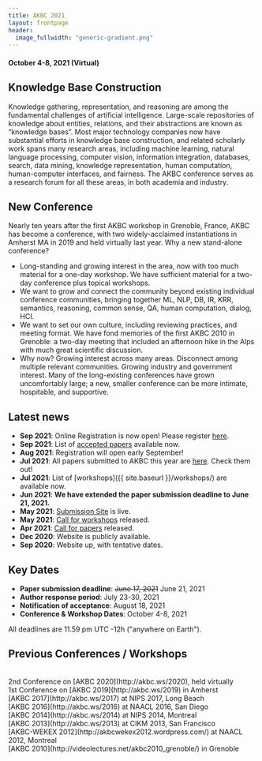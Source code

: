 ```yaml
---
title: AKBC 2021
layout: frontpage
header:
  image_fullwidth: "generic-gradient.png"
---
```


#### October 4-8, 2021 (Virtual)

## Knowledge Base Construction

Knowledge gathering, representation, and reasoning are among the fundamental challenges of artificial intelligence. Large-scale repositories of knowledge about entities, relations, and their abstractions are known as “knowledge bases”. Most major technology companies now have substantial efforts in knowledge base construction, and related scholarly work spans many research areas, including machine learning, natural language processing, computer vision, information integration, databases, search, data mining, knowledge representation, human computation, human-computer interfaces, and fairness. The AKBC conference serves as a research forum for all these areas, in both academia and industry.

## New Conference

Nearly ten years after the first AKBC workshop in Grenoble, France, AKBC has become a conference, with two widely-acclaimed instantiations in Amherst MA in 2019 and held virtually last year. Why a new stand-alone conference?

- Long-standing and growing interest in the area, now with too much material for a one-day workshop. We have sufficient material for a two-day conference plus topical workshops.
- We want to grow and connect the community beyond existing individual conference communities, bringing together ML, NLP, DB, IR, KRR, semantics, reasoning, common sense, QA, human computation, dialog, HCI.
- We want to set our own culture, including reviewing practices, and meeting format. We have fond memories of the first AKBC 2010 in Grenoble: a two-day meeting that included an afternoon hike in the Alps with much great scientific discussion.
- Why now? Growing interest across many areas. Disconnect among multiple relevant communities. Growing industry and government interest. Many of the long-existing conferences have grown uncomfortably large; a new, smaller conference can be more intimate, hospitable, and supportive.

## Latest news
- **Sep 2021**: Online Registration is now open! Please register [here](https://na.eventscloud.com/akbc2021).
- **Sep 2021**: List of [accepted papers](http://akbc.ws/2021/papers) available now.
- **Aug 2021**: Registration will open early September!
- **Jul 2021**: All papers submitted to AKBC this year are [here](https://openreview.net/group?id=AKBC.ws/2021/Conference#all-submissions). Check them out!
- **Jul 2021**: List of [workshops]({{ site.baseurl }}/workshops/) are available now.
- **Jun 2021**: **We have extended the paper submission deadline to June 21, 2021.**
- **May 2021**: [Submission Site](https://www.akbc.ws/2021/submission) is live.
- **May 2021**: [Call for workshops](http://akbc.ws/2021/cfw) released.
- **Apr 2021**: [Call for papers](http://akbc.ws/2021/cfp) released.
- **Dec 2020**: Website is publicly available.
- **Sep 2020**: Website up, with tentative dates.

<a name="dates"></a>

## Key Dates

- **Paper submission deadline**: ~~June 17, 2021~~ June 21, 2021
- **Author response period**: July 23-30, 2021
- **Notification of acceptance**: August 18, 2021
- **Conference & Workshop Dates**: October 4-8, 2021

All deadlines are 11.59 pm UTC -12h ("anywhere on Earth").

## Previous Conferences / Workshops

<br />
2nd Conference on [AKBC 2020](http://akbc.ws/2020), held virtually <br />
1st Conference on [AKBC 2019](http://akbc.ws/2019) in Amherst <br />
[AKBC 2017](http://akbc.ws/2017) at NIPS 2017, Long Beach <br />
[AKBC 2016](http://akbc.ws/2016) at NAACL 2016, San Diego <br />
[AKBC 2014](http://akbc.ws/2014) at NIPS 2014, Montreal <br />
[AKBC 2013](http://akbc.ws/2013) at CIKM 2013, San Francisco <br />
[AKBC-WEKEX 2012](http://akbcwekex2012.wordpress.com/) at NAACL 2012, Montreal <br />
[AKBC 2010](http://videolectures.net/akbc2010_grenoble/) in Grenoble <br />
